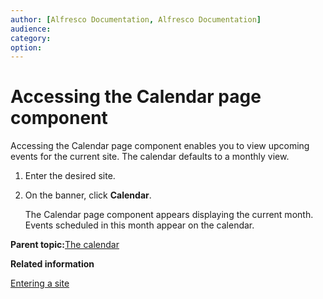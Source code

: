 ```yaml
---
author: [Alfresco Documentation, Alfresco Documentation]
audience: 
category: 
option: 
---
```


# Accessing the Calendar page component

Accessing the Calendar page component enables you to view upcoming events for the current site. The calendar defaults to a monthly view.

1.  Enter the desired site.

2.  On the banner, click **Calendar**.

    The Calendar page component appears displaying the current month. Events scheduled in this month appear on the calendar.


**Parent topic:**[The calendar](../concepts/calendar-intro.md)

**Related information**  


[Entering a site](dashboard-site-enter.md)

